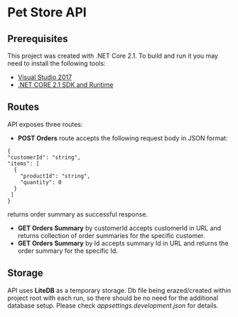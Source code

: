 # Pet Store API

## Prerequisites

This project was created with .NET Core 2.1. To build and run it you may need to install the following tools:

* [Visual Studio 2017](https://visualstudio.microsoft.com/downloads/)
* [.NET CORE 2.1 SDK and Runtime](https://dotnet.microsoft.com/download/dotnet-core/2.1)

## Routes

API exposes three routes:

  - **POST Orders** route accepts the following request body in JSON format:
  ```
  {
  "customerId": "string",
  "items": [
    {
      "productId": "string",
      "quantity": 0
    }
   ]
  }

  ```
  returns order summary as successful response.
  
  - **GET Orders Summary** by customerId accepts customerId in URL and returns collection of order summaries for the 
  specific customer.
  - **GET Orders Summary** by Id accepts summary Id in URL and returns the order summary for the specific Id.
  
  ## Storage
  
  API uses **LiteDB** as a temporary storage. Db file being erazed/created within project root with each run, so there should be no need for the additional 
  database setup. Please check *appsettings.development.json* for details.
